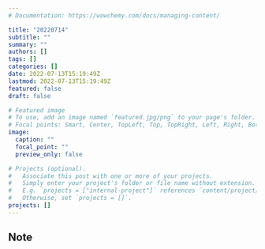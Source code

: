 ```yaml
---
# Documentation: https://wowchemy.com/docs/managing-content/

title: "20220714"
subtitle: ""
summary: ""
authors: []
tags: []
categories: []
date: 2022-07-13T15:19:49Z
lastmod: 2022-07-13T15:19:49Z
featured: false
draft: false

# Featured image
# To use, add an image named `featured.jpg/png` to your page's folder.
# Focal points: Smart, Center, TopLeft, Top, TopRight, Left, Right, BottomLeft, Bottom, BottomRight.
image:
  caption: ""
  focal_point: ""
  preview_only: false

# Projects (optional).
#   Associate this post with one or more of your projects.
#   Simply enter your project's folder or file name without extension.
#   E.g. `projects = ["internal-project"]` references `content/project/deep-learning/index.md`.
#   Otherwise, set `projects = []`.
projects: []
---
```


## Note

